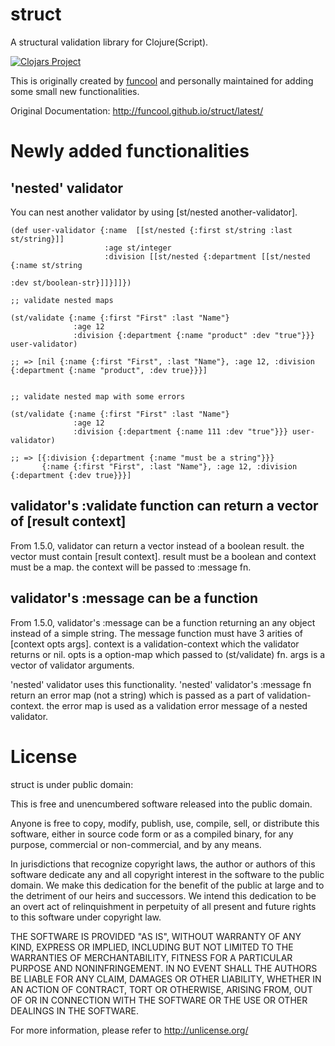 # struct #

A structural validation library for Clojure(Script).


[![Clojars Project](https://clojars.org/org.clojars.t_yano/struct/latest-version.svg)](https://clojars.org/org.clojars.t_yano/struct)

This is originally created by [funcool](https://github.com/funcool/struct) and personally maintained for adding some small new functionalities.

Original Documentation: http://funcool.github.io/struct/latest/

# Newly added functionalities

## 'nested' validator

You can nest another validator by using [st/nested another-validator].

```
(def user-validator {:name  [[st/nested {:first st/string :last st/string}]]
                     :age st/integer
                     :division [[st/nested {:department [[st/nested {:name st/string
                                                                     :dev st/boolean-str}]]}]]})

;; validate nested maps

(st/validate {:name {:first "First" :last "Name"}
              :age 12
              :division {:department {:name "product" :dev "true"}}} user-validator)

;; => [nil {:name {:first "First", :last "Name"}, :age 12, :division {:department {:name "product", :dev true}}}]


;; validate nested map with some errors

(st/validate {:name {:first "First" :last "Name"}
              :age 12
              :division {:department {:name 111 :dev "true"}}} user-validator)

;; => [{:division {:department {:name "must be a string"}}}
       {:name {:first "First", :last "Name"}, :age 12, :division {:department {:dev true}}}]
```


## validator's :validate function can return a vector of [result context]

From 1.5.0, validator can return a vector instead of a boolean result.
the vector must contain [result context]. result must be a boolean and context must be a map.
the context will be passed to :message fn.


## validator's :message can be a function

From 1.5.0, validator's :message can be a function returning an any object instead of a simple string.
The message function must have 3 arities of [context opts args].
context is a validation-context which the validator returns or nil.
opts is a option-map which passed to (st/validate) fn.
args is a vector of validator arguments.

'nested' validator uses this functionality.
'nested' validator's :message fn return an error map (not a string) which is passed as a part of
validation-context. the error map is used as a validation error message of a nested validator.


# License

struct is under public domain:

This is free and unencumbered software released into the public domain.

Anyone is free to copy, modify, publish, use, compile, sell, or
distribute this software, either in source code form or as a compiled
binary, for any purpose, commercial or non-commercial, and by any
means.

In jurisdictions that recognize copyright laws, the author or authors
of this software dedicate any and all copyright interest in the
software to the public domain. We make this dedication for the benefit
of the public at large and to the detriment of our heirs and
successors. We intend this dedication to be an overt act of
relinquishment in perpetuity of all present and future rights to this
software under copyright law.

THE SOFTWARE IS PROVIDED "AS IS", WITHOUT WARRANTY OF ANY KIND,
EXPRESS OR IMPLIED, INCLUDING BUT NOT LIMITED TO THE WARRANTIES OF
MERCHANTABILITY, FITNESS FOR A PARTICULAR PURPOSE AND NONINFRINGEMENT.
IN NO EVENT SHALL THE AUTHORS BE LIABLE FOR ANY CLAIM, DAMAGES OR
OTHER LIABILITY, WHETHER IN AN ACTION OF CONTRACT, TORT OR OTHERWISE,
ARISING FROM, OUT OF OR IN CONNECTION WITH THE SOFTWARE OR THE USE OR
OTHER DEALINGS IN THE SOFTWARE.

For more information, please refer to <http://unlicense.org/>